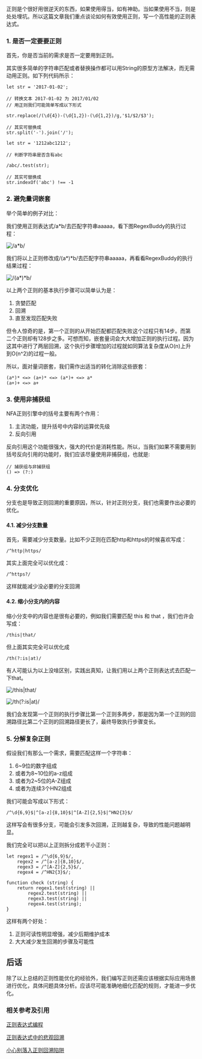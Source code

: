 正则是个很好用很逆天的东西，如果使用得当，如有神助。当如果使用不当，则是处处埋坑。所以这篇文章我们重点谈论如何有效使用正则，写一个高性能的正则表达式。

### 1. 是否一定要要正则

首先，你是否当前的需求是否一定要用到正则。

其实很多简单的字符串匹配或者替换操作都可以用String的原型方法解决，而无需动用正则。如下列代码所示：

```
let str = '2017-01-02';

// 转换文本 2017-01-02 为 2017/01/02
// 用正则我们可能简单写成以下形式

str.replace(/(\d{4})-(\d{1,2})-(\d{1,2})/g,'$1/$2/$3');

// 其实可替换成
str.split('-').join('/');
```

```
let str = '1212abc1212';

// 判断字符串是否含有abc

/abc/.test(str);

// 其实可替换成
str.indexOf('abc') !== -1
```

### 2. 避免量词嵌套

举个简单的例子对比：

我们使用正则表达式/a*b/去匹配字符串aaaaa，看下图RegexBuddy的执行过程：

![/a*b/](./imgs/regex-opt1.png)

我们将以上正则修改成/(a*)*b/去匹配字符串aaaaa，再看看RegexBuddy的执行结果过程：

![/(a*)*b/](./imgs/regex-opt2.png)

以上两个正则的基本执行步骤可以简单认为是：

1. 贪婪匹配
2. 回溯
3. 直至发现匹配失败

但令人惊奇的是，第一个正则的从开始匹配都匹配失败这个过程只有14步。而第二个正则却有128步之多。可想而知，嵌套量词会大大增加正则的执行过程。因为这其中进行了两层回溯，这个执行步骤增加的过程就如同算法复杂度从O(n)上升到O(n^2)的过程一般。

所以，面对量词嵌套，我们需作出适当的转化消除这些嵌套：

```
(a*)* <=> (a+)* <=> (a*)+ <=> a*
(a+)+ <=> a+
```

### 3. 使用非捕获组

NFA正则引擎中的括号主要有两个作用：

1. 主流功能，提升括号中内容的运算优先级
2. 反向引用

反向引用这个功能很强大，强大的代价是消耗性能。所以，当我们如果不需要用到括号反向引用的功能时，我们应该尽量使用非捕获组，也就是:

```
// 捕获组与非捕获组
() => (?:)
```

### 4. 分支优化

分支也是导致正则回溯的重要原因，所以，针对正则分支，我们也需要作出必要的优化。

#### 4.1. 减少分支数量

首先，需要减少分支数量。比如不少正则在匹配http和https的时候喜欢写成：

```
/^http|https/
```

其实上面完全可以优化成：

```
/^https?/
```

这样就能减少没必要的分支回溯

#### 4.2. 缩小分支内的内容

缩小分支中的内容也是很有必要的，例如我们需要匹配 this 和 that ，我们也许会写成：

```
/this|that/
```

但上面其实完全可以优化成

```
/th(?:is|at)/
```

有人可能认为以上没啥区别，实践出真知，让我们用以上两个正则表达式去匹配一下that。

![/this|that/](./imgs/regex-opt3.png)

![/th(?:is|at)/](./imgs/regex-opt4.png)

我们会发现第一个正则的执行步骤比第一个正则多两步，那是因为第一个正则的回溯路径比第二个正则的回溯路径更长了，最终导致执行步骤变长。

### 5. 分解复杂正则

假设我们有那么一个需求，需要匹配这样一个字符串：

1. 6~9位的数字组成
2. 或者为8~10位的a-z组成
3. 或者为2~5位的A-Z组成
4. 或者为连续3个HN2组成

我们可能会写成以下形式：

```
/^\d{6,9}$|^[a-z]{8,10}$|^[A-Z]{2,5}$|^HN2{3}$/
```
这样写会有很多分支，可能会引发多次回溯，正则越复杂，导致的性能问题越明显。

我们完全可以把以上正则拆分成若干小正则：

```
let regex1 = /^\d{6,9}$/,
    regex2 = /^[a-z]{8,10}$/,
    regex3 = /^[A-Z]{2,5}$/,
    regex4 = /^HN2{3}$/;

function check (string) {
    return regex1.test(string) ||
        regex2.test(string) ||
        regex3.test(string) ||
        regex4.test(string);
}

```

这样有两个好处：

1. 正则可读性明显增强，减少后期维护成本
2. 大大减少发生回溯的步骤及可能性

## 后话

除了以上总结的正则性能优化的经验外，我们编写正则还需应该根据实际应用场景进行优化，具体问题具体分析。应该尽可能准确地细化匹配的规则，才能进一步优化。


### 相关参考及引用

[正则表达式编程](https://zhuanlan.zhihu.com/p/27571489)

[正则表达式中的悲观回溯](https://loveky.github.io/2017/05/31/regular-expressions-catastrophic-backtracking/?from=singlemessage)

[小心别落入正则回溯陷阱](https://juejin.im/entry/59f7f41ef265da4322407f37?from=singlemessage)